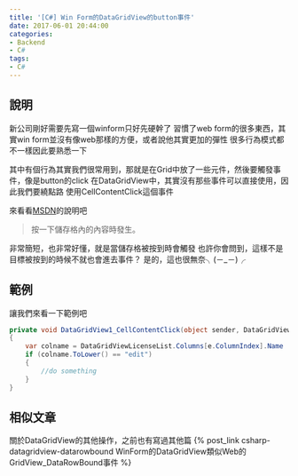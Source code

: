 ```yaml
---
title: '[C#] Win Form的DataGridView的button事件'
date: 2017-06-01 20:44:00
categories:
- Backend
- C#
tags:
- C#
---
```

## 說明
新公司剛好需要先寫一個winform只好先硬幹了
習慣了web form的很多東西，其實win form並沒有像web那樣的方便，或者說他其實更加的彈性
很多行為模式都不一樣因此要熟悉一下

<!--more-->

其中有個行為其實我們很常用到，那就是在Grid中放了一些元件，然後要觸發事件，像是button的click
在DataGridView中，其實沒有那些事件可以直接使用，因此我們要繞點路
使用CellContentClick這個事件

來看看[MSDN](https://msdn.microsoft.com/zh-tw/library/system.windows.forms.datagridview.cellcontentclick(v=vs.110).aspx)的說明吧
>按一下儲存格內的內容時發生。

非常簡短，也非常好懂，就是當儲存格被按到時會觸發
也許你會問到，這樣不是目標被按到的時候不就也會進去事件？
是的，這也很無奈╮(－_－)╭

## 範例
讓我們來看一下範例吧
```csharp
private void DataGridView1_CellContentClick(object sender, DataGridViewCellEventArgs e)
{
    var colname = DataGridViewLicenseList.Columns[e.ColumnIndex].Name
    if (colname.ToLower() == "edit")
    {
        //do something
    }
}
```

## 相似文章
關於DataGridView的其他操作，之前也有寫過其他篇
{% post_link csharp-datagridview-datarowbound WinForm的DataGridView類似Web的GridView_DataRowBound事件 %}